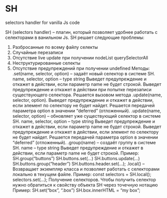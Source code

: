 # SH
selectors handler for vanilla Js code

SH (selectors handler) – плагин, который позволяет удобнее работать с селекторами в ванильном Js.
SH решает следующие проблемы:
1)	Разбросанные по всему файлу селекты 
2)	Случайные перезаписи 
3)	Отсутствие live update при получении nodeList querySelectorAll
4)	Неструктурированные селекты 
5)	Отсутствие предупреждений при получении undefined 
Методы:
	.set(name, selector, option) – задаёт новый селектор в системе SH.
name, selector, option – type string 
Выведет предупреждение и откажет в действии, если параметр name не будет строкой.
Выведет предупреждение и откажет в действии при попытке перезаписи существующего селектора. Решается вызовом метода .update(name, selector, option).
Выведет предупреждение и откажет в действии, если элемент по селектору не будет найдет. Решается передачей параметра option в значении “deferred” (отложенный).
	.update(name, selector, option) – обновляет уже существующий селектор в системе SH.
name, selector, option – type string 
Выведет предупреждение и откажет в действии, если параметр name не будет строкой.
Выведет предупреждение и откажет в действии, если элемент по селектору не будет найдет. Решается передачей параметра option в значении “deferred” (отложенный).
	.group(name) – создаёт группу в системе SH.
name – type string 
Выведет предупреждение и откажет в действии, если параметр name не будет строкой.
Пример: 
SH.group(“buttons”)
SH.buttons.set(…)
SH.buttons.update(…)
SH.buttons.group(“header”)
SH.buttons.header.set(…);
	.local() – Возвращает экземпляр класса и позволяет работать с селекторами локально в текущем файле.
Пример:
	const selectors = SH.local();
	selectors.set(…);
Получение селекторов. 
Чтобы получить селектор нужно обратиться к свойству объекта SH через точечную нотацию 
Пример: 
SH.set(“box”, “.box”)
SH.box.innerHTML = “my box”;
